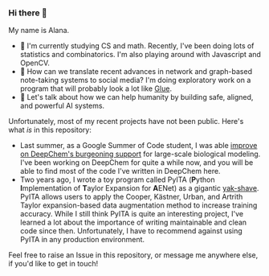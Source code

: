 ### Hi there 👋

My name is Alana.

- 🌱 I'm currently studying CS and math. Recently, I've been doing lots of statistics and combinatorics. I'm also playing around with Javascript and OpenCV.
- 🔭 How can we translate recent advances in network and graph-based note-taking systems to social media? I'm doing exploratory work on a program that will probably look a lot like [Glue](https://a9.io/glue-comic/).
- 💬 Let's talk about how we can help humanity by building safe, aligned, and powerful AI systems.

Unfortunately, most of my recent projects have not been public. Here's what *is* in this repository:

- Last summer, as a Google Summer of Code student, I was able [improve on DeepChem's burgeoning support](https://forum.deepchem.io/t/google-summer-of-code-2021-large-scale-protein-modeling-in-deepchem/507/2) for large-scale biological modeling. I've been working on DeepChem for quite a while now, and you will be able to find most of the code I've written in DeepChem here.
- Two years ago, I wrote a toy program called PyITA (**P**ython **I**mplementation of **T**aylor Expansion for **A**ENet) as a gigantic [yak-shave](https://sketchplanations.com/yak-shaving). PyITA allows users to apply the Cooper, Kästner, Urban, and Artrith Taylor expansion-based data augmentation method to increase training accuracy. While I still think PyITA is quite an interesting project, I've learned a lot about the importance of writing maintainable and clean code since then. Unfortunately, I have to recommend against using PyITA in any production environment.

Feel free to raise an Issue in this repository, or message me anywhere else, if you'd like to get in touch!
